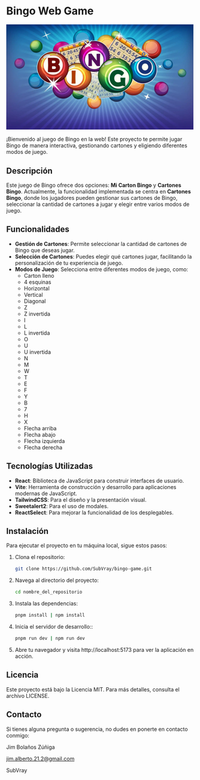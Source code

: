 # Bingo Web Game

<img src="https://raw.githubusercontent.com/SubVray/bingo-game/refs/heads/main/public/images/bingo.webp" alt="Bingo Game" width="500" height="auto" />

¡Bienvenido al juego de Bingo en la web! Este proyecto te permite jugar Bingo de manera interactiva, gestionando cartones y eligiendo diferentes modos de juego.

## Descripción

Este juego de Bingo ofrece dos opciones: **Mi Carton Bingo** y **Cartones Bingo**. Actualmente, la funcionalidad implementada se centra en **Cartones Bingo**, donde los jugadores pueden gestionar sus cartones de Bingo, seleccionar la cantidad de cartones a jugar y elegir entre varios modos de juego.

## Funcionalidades

- **Gestión de Cartones**: Permite seleccionar la cantidad de cartones de Bingo que deseas jugar.
- **Selección de Cartones**: Puedes elegir qué cartones jugar, facilitando la personalización de tu experiencia de juego.
- **Modos de Juego**: Selecciona entre diferentes modos de juego, como:
  - Carton lleno
  - 4 esquinas
  - Horizontal
  - Vertical
  - Diagonal
  - Z
  - Z invertida
  - I
  - L
  - L invertida
  - O
  - U
  - U invertida
  - N
  - M
  - W
  - T
  - E
  - F
  - Y
  - B
  - 7
  - H
  - X
  - Flecha arriba
  - Flecha abajo
  - Flecha izquierda
  - Flecha derecha

## Tecnologías Utilizadas

- **React**: Biblioteca de JavaScript para construir interfaces de usuario.
- **Vite**: Herramienta de construcción y desarrollo para aplicaciones modernas de JavaScript.
- **TailwindCSS**: Para el diseño y la presentación visual.
- **Sweetalert2**: Para el uso de modales.
- **ReactSelect**: Para mejorar la funcionalidad de los desplegables.

## Instalación

Para ejecutar el proyecto en tu máquina local, sigue estos pasos:

1. Clona el repositorio:
   ```bash
   git clone https://github.com/SubVray/bingo-game.git
   
2. Navega al directorio del proyecto:
    ```bash
   cd nombre_del_repositorio
   
3. Instala las dependencias:
    ```bash
   pnpm install | npm install
   
4. Inicia el servidor de desarrollo::
    ```bash
   pnpm run dev | npm run dev
   
5. Abre tu navegador y visita http://localhost:5173 para ver la aplicación en acción.

## Licencia
Este proyecto está bajo la Licencia MIT. Para más detalles, consulta el archivo LICENSE.

## Contacto
Si tienes alguna pregunta o sugerencia, no dudes en ponerte en contacto conmigo:
    
Jim Bolaños Zúñiga 

jim.alberto.21.2@gmail.com

SubVray
   

